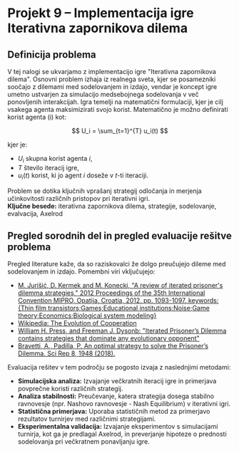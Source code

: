 # Projekt 9 – Implementacija igre Iterativna zapornikova dilema

## Definicija problema

V tej nalogi se ukvarjamo z implementacijo igre "Iterativna zapornikova dilema". Osnovni problem izhaja iz realnega sveta, kjer se posamezniki soočajo z dilemami med sodelovanjem in izdajo, vendar je koncept igre umetno ustvarjen za simulacijo medsebojnega sodelovanja v več ponovljenih interakcijah. Igra temelji na matematični formulaciji, kjer je cilj vsakega agenta maksimizirati svojo korist. Matematično je možno definirati korist agenta \(i\) kot:

$$
U_i = \sum_{t=1}^{T} u_i(t)
$$

kjer je:
- $U_i$ skupna korist agenta $i$,
- $T$ število iteracij igre,
- $u_i(t)$ korist, ki jo agent $i$ doseže v $t$-ti iteraciji.

Problem se dotika ključnih vprašanj strategij odločanja in merjenja učinkovitosti različnih pristopov pri iterativni igri.  
**Ključne besede:** iterativna zapornikova dilema, strategije, sodelovanje, evalvacija, Axelrod

## Pregled sorodnih del in pregled evaluacije rešitve problema

Pregled literature kaže, da so raziskovalci že dolgo preučujejo dileme med sodelovanjem in izdajo. Pomembni viri vključujejo:

- [M. Jurišić, D. Kermek and M. Konecki, "A review of iterated prisoner's dilemma strategies," 2012 Proceedings of the 35th International Convention MIPRO, Opatija, Croatia, 2012, pp. 1093-1097. keywords: {Thin film transistors;Games;Educational institutions;Noise;Game theory;Economics;Biological system modeling}](https://ieeexplore.ieee.org/abstract/document/6240806)
- [Wikipedia: The Evolution of Cooperation](https://en.wikipedia.org/wiki/The_Evolution_of_Cooperation)
- [William H. Press, and Freeman J. Dysonb: "Iterated Prisoner’s Dilemma contains strategies that dominate any evolutionary opponent"](https://www.pnas.org/doi/epdf/10.1073/pnas.1206569109)
- [Bravetti, A., Padilla, P. An optimal strategy to solve the Prisoner’s Dilemma. Sci Rep 8, 1948 (2018).](https://www.nature.com/articles/s41598-018-20426-w)

Evaluacija rešitev v tem področju se pogosto izvaja z naslednjimi metodami:

- **Simulacijska analiza:** Izvajanje večkratnih iteracij igre in primerjava povprečne koristi različnih strategij.
- **Analiza stabilnosti:** Preučevanje, katera strategija dosega stabilno ravnovesje (npr. Nashovo ravnovesje - Nash Equilibrium) v iterativni igri.
- **Statistična primerjava:** Uporaba statističnih metod za primerjavo rezultatov turnirjev med različnimi strategijami.
- **Eksperimentalna validacija:** Izvajanje eksperimentov s simulacijami turnirja, kot ga je predlagal Axelrod, in preverjanje hipoteze o prednosti sodelovanja pri večkratnem ponavljanju igre.
